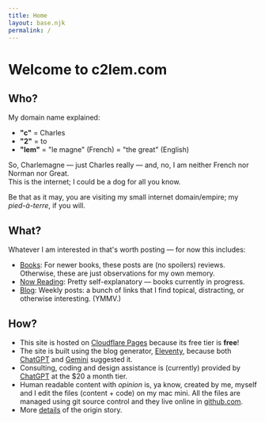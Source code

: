 ```yaml
---
title: Home
layout: base.njk
permalink: /
---
```


# Welcome to c2lem<span>.</span>com

## Who?

My domain name explained:

- **"c"** = Charles
- **"2"** = to
- **"lem"** = "le magne" (French) = "the great" (English)

So, Charlemagne — just Charles really — and, no, I am neither French nor Norman nor Great.  
This is the internet; I could be a dog for all you know.

Be that as it may, you are visiting my small internet domain/empire; my *pied-à-terre*, if you will.

## What?

Whatever I am interested in that's worth posting — for now this includes:

- [Books](/books/): For newer books, these posts are (no spoilers) reviews. Otherwise, these are just observations for my own memory.
- [Now Reading](/books/in-progress/): Pretty self-explanatory — books currently in progress.
- [Blog](/weeklies/): Weekly posts: a bunch of links that I find topical, distracting, or otherwise interesting. (YMMV.)

## How?
- This site is hosted on [Cloudflare Pages](https://pages.cloudflare.com/) because its free tier is **free**!
- The site is built using the blog generator, [Eleventy](https://www.11ty.dev/), because both [ChatGPT](https://openai.com/chatgpt) and [Gemini](https://deepmind.google/technologies/gemini/) suggested it.
- Consulting, coding and design assistance is (currently) provided by [ChatGPT](https://openai.com/chatgpt) at the $20 a month tier.
- Human readable content with *opinion* is, ya know, created by me, myself and I edit the files (content + code) on my mac mini. All the files are managed using git source control and they live online in [github.com](https://github.com/charles-e/new-c2lem).
- More [details](/origin-story/) of the origin story.
